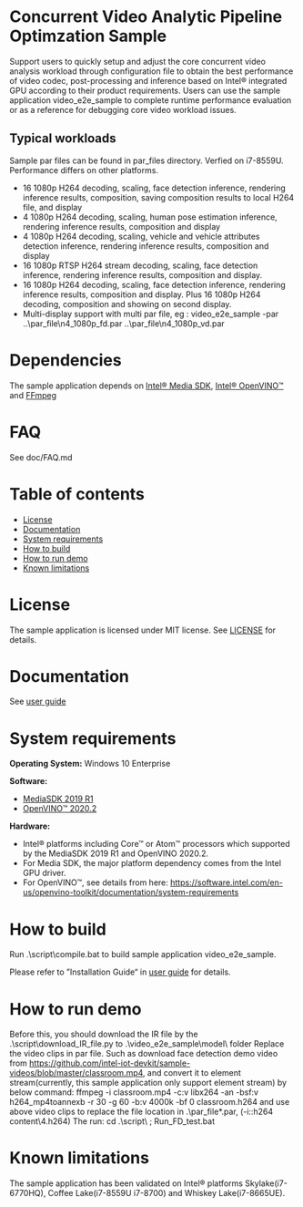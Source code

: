 # Concurrent Video Analytic Pipeline Optimzation Sample 
Support users to quickly setup and adjust the core concurrent video analysis workload through configuration file to obtain the best performance of video codec, post-processing and inference based on Intel® integrated GPU according to their product requirements.
Users can use the sample application video_e2e_sample to complete runtime performance evaluation or as a reference for debugging core video workload issues.

## Typical workloads
Sample par files can be found in par_files directory. Verfied on i7-8559U. Performance differs on other platforms.
* 16 1080p H264 decoding, scaling, face detection inference, rendering inference results, composition, saving composition results to local H264 file, and display
* 4 1080p H264 decoding, scaling, human pose estimation inference, rendering inference results, composition and display
* 4 1080p H264 decoding, scaling, vehicle and vehicle attributes detection inference, rendering inference results, composition and display
* 16 1080p RTSP H264 stream decoding, scaling, face detection inference, rendering inference results, composition and display.
* 16 1080p H264 decoding, scaling, face detection inference, rendering inference results, composition and display. Plus 16 1080p H264 decoding, composition and showing on second display. 
* Multi-display support with multi par file, eg : video_e2e_sample -par ..\par_file\n4_1080p_fd.par ..\par_file\n4_1080p_vd.par

# Dependencies
The sample application depends on [Intel® Media SDK](https://software.intel.com/en-us/media-sdk/), [Intel® OpenVINO™](https://software.intel.com/en-us/openvino-toolkit) and [FFmpeg](https://www.ffmpeg.org/)

# FAQ
See doc/FAQ.md

# Table of contents

  * [License](#license)
  * [Documentation](#documentation)
  * [System requirements](#system-requirements)
  * [How to build](#how-to-build)
  * [How to run demo](#how-to-run-demo)
  * [Known limitations](#know-limitations)

# License
The sample application is licensed under MIT license. See [LICENSE](./video_e2e_sample/LICENSE) for details.

# Documentation
See [user guide](./doc/concurrent_video_analytic_sample_application_user_guide_2020.1.0.pdf)

# System requirements

**Operating System:**
Windows 10 Enterprise

**Software:**
* [MediaSDK 2019 R1](https://software.intel.com/en-us/media-sdk/)
* [OpenVINO™ 2020.2](https://software.intel.com/en-us/openvino-toolkit)

**Hardware:** 
* Intel® platforms including Core™ or Atom™ processors which supported by the MediaSDK 2019 R1 and OpenVINO 2020.2. 
* For Media SDK, the major platform dependency comes from the Intel GPU driver.
* For OpenVINO™, see details from here: https://software.intel.com/en-us/openvino-toolkit/documentation/system-requirements

# How to build

Run .\script\compile.bat to build sample application video_e2e_sample. 

Please refer to ”Installation Guide“ in [user guide](./doc/concurrent_video_analytic_sample_application_user_guide_2020.1.0.pdf) for details.

# How to run demo

Before this, you should download the IR file by the .\script\download_IR_file.py to .\video_e2e_sample\model\ folder
Replace the video clips in par file. Such as download face detection demo video from https://github.com/intel-iot-devkit/sample-videos/blob/master/classroom.mp4, and convert it to element stream(currently, this sample application only support element stream) by below command:
ffmpeg -i classroom.mp4 -c:v libx264 -an -bsf:v h264_mp4toannexb -r 30 -g 60 -b:v 4000k -bf 0 classroom.h264
and use above video clips to replace the file location in .\par_file\*.par, (-i::h264 content\4.h264)
The run: cd .\script\ ;  Run_FD_test.bat

# Known limitations

The sample application has been validated on Intel® platforms Skylake(i7-6770HQ), Coffee Lake(i7-8559U i7-8700) and Whiskey Lake(i7-8665UE).


